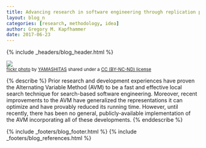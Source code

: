 ```yaml
---
title: Advancing research in software engineering through replication packages
layout: blog_n
categories: [research, methodology, idea]
author: Gregory M. Kapfhammer
date: 2017-06-23
---
```


{% include _headers/blog_header.html %}

<a title="IMG_7849.JPG" href="https://flickr.com/photos/11048370@N05/1640201245"><img class="img-responsive-tight" src="https://farm3.static.flickr.com/2092/1640201245_c43eea5270_z.jpg" /></a><br /><small><a title="IMG_7849.JPG" href="https://flickr.com/photos/11048370@N05/1640201245">flickr photo</a> by <a href="https://flickr.com/people/11048370@N05">YAMASHITAS</a> shared under a <a href="https://creativecommons.org/licenses/by-nc-nd/2.0/">CC (BY-NC-ND) license</a> </small>

{% describe %}
Prior research and development experiences have proven the Alternating Variable Method (AVM) to be a fast and effective
local search technique for search-based software engineering. Moreover, recent improvements to the AVM have generalized
the representations it can optimize and have provably reduced its running time. However, until recently, there has been no
general, publicly-available implementation of the AVM incorporating all of these developments.
{% enddescribe %}

{% include _footers/blog_footer.html %}
{% include _footers/blog_references.html %}
